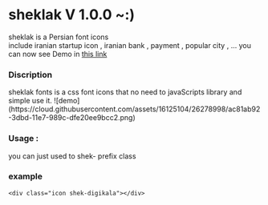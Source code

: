 # sheklak V 1.0.0  ~:) 
<link rel="stylesheet" href="http://nickhoo.ir/sheklak/demo/sheklak.css" />

sheklak is a Persian font icons  
include iranian startup icon , iranian bank , payment , popular city , ...
you can now see Demo in [this link](http://nickhoo.ir/sheklak/demo/) 

  
<h3> Discription </h3>
sheklak fonts is a css font icons that no need to javaScripts library and simple use it. 
![demo](https://cloud.githubusercontent.com/assets/16125104/26278998/ac81ab92-3dbd-11e7-989c-dfe20ee9bcc2.png)



<h3>Usage : </h3>
you can just used to shek- prefix class
<h3> example </h3>

 `<div class="icon shek-digikala"></div>`


